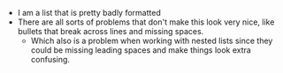 * I am a list that is pretty badly
formatted
* There are all sorts of problems that don't make this look very nice, like bullets that
break across lines and missing spaces.
  * Which also is a problem when working with nested lists since they could be missing
leading spaces and make things look extra confusing.
